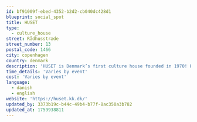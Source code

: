 ```yaml
---
id: bf91009f-ebed-4352-b2d2-cb040dc428d1
blueprint: social_spot
title: HUSET
type:
  - culture_house
street: Rådhusstræde
street_number: 13
postal_code: 1466
city: copenhagen
country: denmark
description: 'HUSET is Denmark’s first culture house founded in 1970! HUSET hosts daily events across 5 diverse stages and even has a cult cinema, a restaurant and a board gaming café. Experience alternative concerts, performances, movie, litterature and more.'
time_details: 'Varies by event'
cost: 'Varies by event'
language:
  - danish
  - english
website: 'https://huset.kk.dk/'
updated_by: 3373b19c-b44c-49b4-b77f-8ac350a3b782
updated_at: 1759938811
---
```

